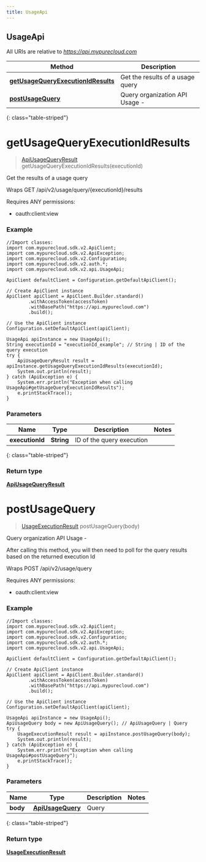 ```yaml
---
title: UsageApi
---
```


## UsageApi

All URIs are relative to *https://api.mypurecloud.com*

| Method                                                                             | Description                      |
| ---------------------------------------------------------------------------------- | -------------------------------- |
| [**getUsageQueryExecutionIdResults**](UsageApi.md#getUsageQueryExecutionIdResults) | Get the results of a usage query |
| [**postUsageQuery**](UsageApi.md#postUsageQuery)                                   | Query organization API Usage -   |

{: class="table-striped"}

<a name="getUsageQueryExecutionIdResults"></a>

# **getUsageQueryExecutionIdResults**

> [ApiUsageQueryResult](ApiUsageQueryResult.md) getUsageQueryExecutionIdResults(executionId)

Get the results of a usage query

Wraps GET /api/v2/usage/query/{executionId}/results

Requires ANY permissions:

- oauth:client:view

### Example

```{"language":"java"}
//Import classes:
import com.mypurecloud.sdk.v2.ApiClient;
import com.mypurecloud.sdk.v2.ApiException;
import com.mypurecloud.sdk.v2.Configuration;
import com.mypurecloud.sdk.v2.auth.*;
import com.mypurecloud.sdk.v2.api.UsageApi;

ApiClient defaultClient = Configuration.getDefaultApiClient();

// Create ApiClient instance
ApiClient apiClient = ApiClient.Builder.standard()
		.withAccessToken(accessToken)
		.withBasePath("https://api.mypurecloud.com")
		.build();

// Use the ApiClient instance
Configuration.setDefaultApiClient(apiClient);

UsageApi apiInstance = new UsageApi();
String executionId = "executionId_example"; // String | ID of the query execution
try {
    ApiUsageQueryResult result = apiInstance.getUsageQueryExecutionIdResults(executionId);
    System.out.println(result);
} catch (ApiException e) {
    System.err.println("Exception when calling UsageApi#getUsageQueryExecutionIdResults");
    e.printStackTrace();
}
```

### Parameters

| Name            | Type       | Description               | Notes |
| --------------- | ---------- | ------------------------- | ----- |
| **executionId** | **String** | ID of the query execution |

{: class="table-striped"}

### Return type

[**ApiUsageQueryResult**](ApiUsageQueryResult.md)

<a name="postUsageQuery"></a>

# **postUsageQuery**

> [UsageExecutionResult](UsageExecutionResult.md) postUsageQuery(body)

Query organization API Usage -

After calling this method, you will then need to poll for the query results based on the returned execution Id

Wraps POST /api/v2/usage/query

Requires ANY permissions:

- oauth:client:view

### Example

```{"language":"java"}
//Import classes:
import com.mypurecloud.sdk.v2.ApiClient;
import com.mypurecloud.sdk.v2.ApiException;
import com.mypurecloud.sdk.v2.Configuration;
import com.mypurecloud.sdk.v2.auth.*;
import com.mypurecloud.sdk.v2.api.UsageApi;

ApiClient defaultClient = Configuration.getDefaultApiClient();

// Create ApiClient instance
ApiClient apiClient = ApiClient.Builder.standard()
		.withAccessToken(accessToken)
		.withBasePath("https://api.mypurecloud.com")
		.build();

// Use the ApiClient instance
Configuration.setDefaultApiClient(apiClient);

UsageApi apiInstance = new UsageApi();
ApiUsageQuery body = new ApiUsageQuery(); // ApiUsageQuery | Query
try {
    UsageExecutionResult result = apiInstance.postUsageQuery(body);
    System.out.println(result);
} catch (ApiException e) {
    System.err.println("Exception when calling UsageApi#postUsageQuery");
    e.printStackTrace();
}
```

### Parameters

| Name     | Type                                  | Description | Notes |
| -------- | ------------------------------------- | ----------- | ----- |
| **body** | [**ApiUsageQuery**](ApiUsageQuery.md) | Query       |

{: class="table-striped"}

### Return type

[**UsageExecutionResult**](UsageExecutionResult.md)
